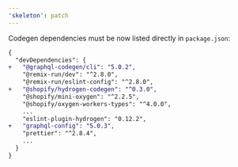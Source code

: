 ```yaml
---
'skeleton': patch
---
```


Codegen dependencies must be now listed directly in `package.json`:

```diff
{
  "devDependencies": {
+   "@graphql-codegen/cli": "5.0.2",
    "@remix-run/dev": "^2.8.0",
    "@remix-run/eslint-config": "^2.8.0",
+   "@shopify/hydrogen-codegen": "^0.3.0",
    "@shopify/mini-oxygen": "^2.2.5",
    "@shopify/oxygen-workers-types": "^4.0.0",
    ...
    "eslint-plugin-hydrogen": "0.12.2",
+   "graphql-config": "5.0.3",
    "prettier": "^2.8.4",
    ...
  }
}
```
